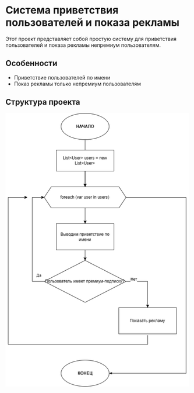 # Система приветствия пользователей и показа рекламы
Этот проект представляет собой простую систему для приветствия пользователей и показа рекламы непремиум пользователям. 

## Особенности
- Приветствие пользователей по имени
- Показ рекламы только непремиум пользователям

## Структура проекта
![Diagram](https://github.com/Nikolai046/SF.HW03.Task12.1.5/blob/master/diagram.png)
